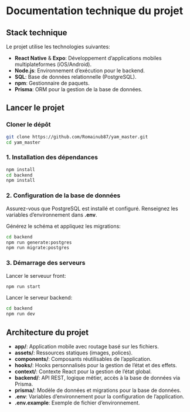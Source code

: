 # Documentation technique du projet

## Stack technique

Le projet utilise les technologies suivantes:

- **React Native** & **Expo**: Développement d’applications mobiles multiplateformes (iOS/Android).
- **Node.js**: Environnement d’exécution pour le backend.
- **SQL**: Base de données relationnelle (PostgreSQL).
- **npm**: Gestionnaire de paquets.
- **Prisma**: ORM pour la gestion de la base de données.

## Lancer le projet

### Cloner le dépôt

```bash
git clone https://github.com/Romainub87/yam_master.git
cd yam_master
```


### 1. Installation des dépendances

```bash
npm install
cd backend
npm install
```

### 2. Configuration de la base de données
Assurez-vous que PostgreSQL est installé et configuré. Renseignez les variables d’environnement dans **.env**.

Générez le schéma et appliquez les migrations:

```bash
cd backend
npm run generate:postgres
npm run migrate:postgres
```

### 3. Démarrage des serveurs
Lancer le serveuur front:

```bash
npm run start
```
Lancer le serveur backend:

```bash
cd backend
npm run dev
```

## Architecture du projet
- **app/**: Application mobile avec routage basé sur les fichiers.
- **assets/**: Ressources statiques (images, polices).
- **components/**: Composants réutilisables de l’application.
- **hooks/**: Hooks personnalisés pour la gestion de l’état et des effets.
- **context/**: Contexte React pour la gestion de l’état global.
- **backend/**: API REST, logique métier, accès à la base de données via Prisma.
- **prisma/**: Modèle de données et migrations pour la base de données.
- **.env**: Variables d’environnement pour la configuration de l’application.
- **.env.example**: Exemple de fichier d’environnement.